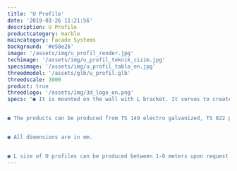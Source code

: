 ```yaml
---
title: 'U Profile'
date: '2019-03-26 11:21:56'
description: U Profile
productcategory: marble
maincategory: Facade Systems
background: '#e58e26'
image: '/assets/img/u_profil_render.jpg'
techimage: '/assets/img/u_profil_teknik_cizim.jpg'
specsimage: '/assets/img/u_profil_tablo_en.jpg'
threedmodel: '/assets/glb/u_profil.glb'
threedscale: 3000
product: true
threedlogo: '/assets/img/3d_logo_en.png'
specs: "● It is mounted on the wall with L bracket. It serves to create a durable and easy-to-use infrastructure in exterior cladding.


● The products can be produced from TS 149 electro galvanized, TS 822 pregalvanized, 304 and 430 stainless steel upon request.


● All dimensions are in mm.


● L size of U profiles can be produced between 1-6 meters upon request."
---
```

